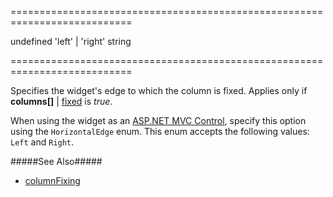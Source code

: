 <!--**
/*-------------------------------------------
    Auto-generated file. Do not modify.
-------------------------------------------

**-->
===========================================================================
<!--default-->undefined<!--/default-->
<!--acceptValues-->'left' | 'right'<!--/acceptValues-->
<!--type-->string<!--/type-->
===========================================================================

<!--shortDescription-->
Specifies the widget's edge to which the column is fixed. Applies only if **columns[]** | [fixed]({basewidgetpath}/Configuration/columns/#fixed) is *true*.
<!--/shortDescription-->

<!--fullDescription-->
When using the widget as an [ASP.NET MVC Control](/Documentation/Guide/ASP.NET_MVC_Controls/Fundamentals/), specify this option using the `HorizontalEdge` enum. This enum accepts the following values: `Left` and `Right`.

#####See Also#####
- [columnFixing]({basewidgetpath}/Configuration/columnFixing/)
<!--/fullDescription-->